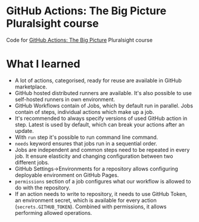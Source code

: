 # GitHub Actions: The Big Picture Pluralsight course

Code for [GitHub Actions: The Big Picture](https://app.pluralsight.com/library/courses/github-actions-big-picture/table-of-contents) Pluralsight course

# What I learned
- A lot of actions, categorised, ready for reuse are available in GitHub marketplace.
- GitHub hosted distributed runners are available. It's also possible to use self-hosted runners in own environment.
- GitHub Workflows contain of Jobs, which by default run in parallel. Jobs contain of steps, individual actions which
make up a job.
- It's recommended to always specify versions of used GitHub action in step. Latest is used by default, which can
break your actions after an update.
- With `run` step it's possible to run command line command.
- `needs` keyword ensures that jobs run in a sequential order.
- Jobs are independent and common steps need to be repeated in every job. It ensure elasticity and changing
configuration between two different jobs.
- GitHub Settings->Environments for a repository allows configuring deployable environment on GitHub Pages.
- `permissions` section of a job configures what our workflow is allowed to do with the repository.
- If an action needs to write to repository, it needs to use GitHub Token, an environment secret, which is
available for every action (`secrets.GITHUB_TOKEN`). Combined with permissions, it allows performing allowed
operations.
